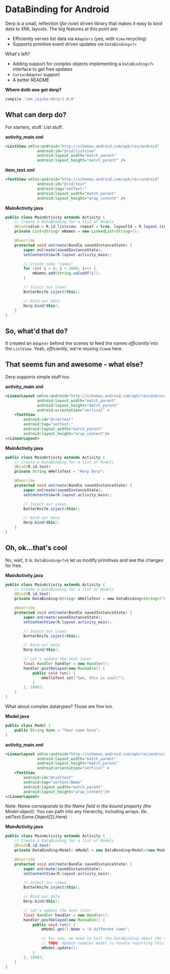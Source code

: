 DataBinding for Android
====
Derp is a small, reflection (*for now*) driven library that makes it easy to bind data to XML layouts. The big features at this point are:
* Efficiently serves list data via `Adapters` (yes, with `View` recycling)
* Supports primitive event driven updates via `DataBinding<?>`

What's left?
* Adding support for complex objects implementing a `DataBinding<?>` interface to get free updates
* `CursorAdapter` support
* A better README

**Where doth one get derp?**
```gradle
compile 'com.jajuka:derp:1.0.0'
```

## What can derp do?
For starters, stuff. List stuff.

**activity_main.xml**
```xml
<ListView xmlns:android="http://schemas.android.com/apk/res/android"
              android:id="@+id/listview"
              android:layout_width="match_parent"
              android:layout_height="match_parent" />
```

**item_text.xml**
```xml
<TextView xmlns:android="http://schemas.android.com/apk/res/android"
              android:id="@+id/text"
              android:tag="setText:"
              android:layout_width="match_parent"
              android:layout_height="wrap_content" />
```

**MainActivity.java**
```java
public class MainActivity extends Activity {
    // Create a DataBinding for a list of Models
    @Bind(value = R.id.listview, repeat = true, layoutId = R.layout.item_text)
    private List<String> mNames = new LinkedList<String>();

    @Override
    protected void onCreate(Bundle savedInstanceState) {
        super.onCreate(savedInstanceState);
        setContentView(R.layout.activity_main);

        // Create some "names"
        for (int i = 0; i < 1000; i++) {
            mNames.add(String.valueOf(i));
        }

        // Inject our views
        ButterKnife.inject(this);

        // Bind our data
        Derp.bind(this);
    }
}
```

## So, what'd that do?
It created an `Adapter` behind the scenes to feed the names *efficiently* into the `ListView`. Yeah, *efficiently*, we're reusing `View`s here.

## That seems fun and awesome - what else?
Derp supports simple stuff too.

**activity_main.xml**
```xml
<LinearLayout xmlns:android="http://schemas.android.com/apk/res/android"
              android:layout_width="match_parent"
              android:layout_height="match_parent"
              android:orientation="vertical" >
    <TextView
        android:id="@+id/text"
        android:tag="setText:"
        android:layout_width="match_parent"
        android:layout_height="wrap_content"/>
</LinearLayout>
```

**MainActivity.java**
```java
public class MainActivity extends Activity {
    // Create a DataBinding for a list of Models
    @Bind(R.id.text)
    private String mHelloText = "Herp Derp";

    @Override
    protected void onCreate(Bundle savedInstanceState) {
        super.onCreate(savedInstanceState);
        setContentView(R.layout.activity_main);

        // Inject our views
        ButterKnife.inject(this);

        // Bind our data
        Derp.bind(this);
    }
}
```

## Oh, ok...that's cool
No, wait, it is. `DataBinding<?>`s let us modify primitives and see the changes for free.

**MainActivity.java**
```java
public class MainActivity extends Activity {
    // Create a DataBinding for a list of Models
    @Bind(R.id.text)
    private DataBinding<String> mHelloText = new DataBinding<String>("Herp Derp");

    @Override
    protected void onCreate(Bundle savedInstanceState) {
        super.onCreate(savedInstanceState);
        setContentView(R.layout.activity_main);

        // Inject our views
        ButterKnife.inject(this);

        // Bind our data
        Derp.bind(this);

        // Let's update the text later
        final Handler handler = new Handler();
        handler.postDelayed(new Runnable() {
            public void run() {
                mHelloText.set("See, this is cool!");
            }
        }, 1000);
    }
}
```

What about complex datatypes?
Those are fine too.

**Model.java**
```java
public class Model {
    public String Name = "Your name here";
}
```

**activity_main.xml**
```xml
<LinearLayout xmlns:android="http://schemas.android.com/apk/res/android"
              android:layout_width="match_parent"
              android:layout_height="match_parent"
              android:orientation="vertical" >
    <TextView
        android:id="@+id/text"
        android:tag="setText:Name"
        android:layout_width="match_parent"
        android:layout_height="wrap_content"/>
</LinearLayout>
```

Note: *Name corresponds to the Name field in the bound property (the Model object).* You can path into any hierarchy, including arrays. (Ie. setText:Some.Object[2].Here)

**MainActivity.java**
```java
public class MainActivity extends Activity {
    // Create a DataBinding for a list of Models
    @Bind(R.id.text)
    private DataBinding<Model> mModel = new DataBinding<Model>(new Model());

    @Override
    protected void onCreate(Bundle savedInstanceState) {
        super.onCreate(savedInstanceState);
        setContentView(R.layout.activity_main);

        // Inject our views
        ButterKnife.inject(this);

        // Bind our data
        Derp.bind(this);

        // Let's update the text later
        final Handler handler = new Handler();
        handler.postDelayed(new Runnable() {
            public void run() {
                mModel.get().Name = "A different name";

                // For now, we need to tell the DataBinding about the change
                // TODO: Update complex model to handle reporting this itself
                mModel.update();
            }
        }, 1000);
    }
}
```
